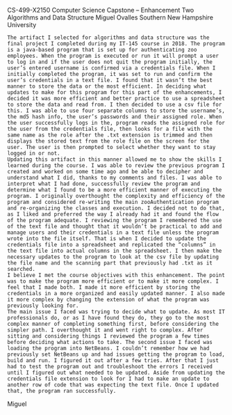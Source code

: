 CS-499-X2150
Computer Science Capstone – Enhancement Two
Algorithms and Data Structure
Miguel Ovalles
Southern New Hampshire University

	The artifact I selected for algorithms and data structure was the final project I completed during my IT-145 course in 2018. The program is a java-based program that is set up for authenticating zoo employees. When the program is executed or run it will prompt a user to log in and if the user does not quit the program initially, the user’s entered username is confirmed via a credentials file. When I initially completed the program, it was set to run and confirm the user’s credentials in a text file. I found that it wasn’t the best manner to store the data or the most efficient. In deciding what updates to make for this program for this part of the enhancements, I decided it was more efficient and better practice to use a spreadsheet to store the data and read from. I then decided to use a csv file for this. I was able to use four separate columns to store the username’s, the md5 hash info, the user’s passwords and their assigned role. When the user successfully logs in the, program reads the assigned role for the user from the credentials file, then looks for a file with the same name as the role after the .txt extension is trimmed and then displays the stored text from the role file on the screen for the user. The user is then prompted to select whether they want to stay logged in or not. 
	Updating this artifact in this manner allowed me to show the skills I learned during the course. I was able to review the previous program I created and worked on some time ago and be able to decipher and understand what I did, thanks to my comments and files. I was able to interpret what I had done, successfully review the program and determine what I found to be a more efficient manner of executing the program. I originally overthought the complexity and efficiency of the program and considered re-writing the main zooAuthentication program and re-organizing the classes and execution. I decided not to do that, as I liked and preferred the way I already had it and found the flow of the program adequate. I reviewing the program I remembered the use of the text file and thought that it wouldn’t be practical to add and manage users and their credentials in a text file unless the program wrote into the file itself. That is when I decided to update the credentials file into a spreadsheet and replicated the “columns” in the text file into actual columns in the spreadsheet. I then make the necessary updates to the program to look at the csv file by updating the file name and the scanning part that previously had .txt as it searched. 
	I believe I met the course objectives with this enhancement. The point was to make the program more efficient or to make it more complex. I feel that I made both. I made it more efficient by storing the credentials in a more organized and easily updated manner. I also made it more complex by changing the extension of what the program was previously looking for. 
	The main issue I faced was trying to decide what to update. As most IT professionals do, or as I have found they do, they go to the most complex manner of completing something first, before considering the simpler path. I overthought it and went right to complex. After sitting and considering things I reviewed the program a few times before deciding what actions to take. The second issue I faced was loading the program into NetBeans. I couldn’t remember how we had previously set NetBeans up and had issues getting the program to load, build and run. I figured it out after a few tries. After that I just had to test the program out and troubleshoot the errors I received until I figured out what needed to be updated. Aside from updating the credentials file extension to look for I had to make an update to another row of code that was expecting the text file. Once I updated that, the program ran successfully.
Miguel
